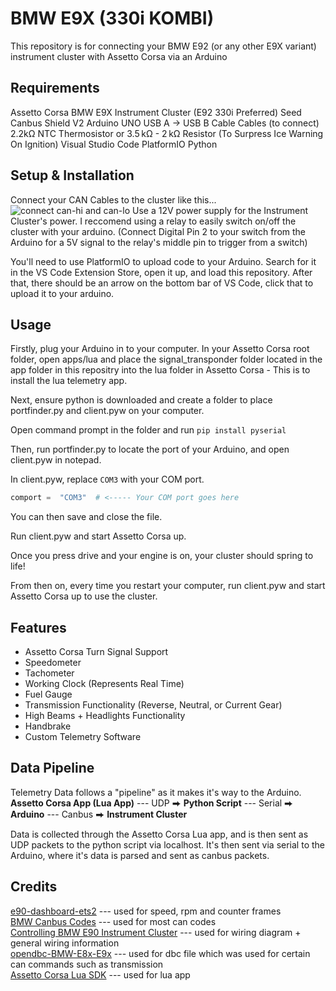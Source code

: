 # BMW E9X (330i KOMBI)

This repository is for connecting your BMW E92 (or any other E9X variant) instrument cluster with Assetto Corsa via an Arduino

## Requirements

Assetto Corsa
BMW E9X Instrument Cluster (E92 330i Preferred)
Seed Canbus Shield V2
Arduino UNO
USB A -> USB B Cable
Cables (to connect)
2.2kΩ NTC Thermosistor or 3.5 kΩ - 2 kΩ Resistor (To Surpress Ice Warning On Ignition)
Visual Studio Code
PlatformIO
Python

## Setup & Installation

Connect your CAN Cables to the cluster like this...
![connect can-hi and can-lo
](https://europe1.discourse-cdn.com/arduino/original/4X/0/a/d/0adcfa0b3805bf037b1e4c1fd241c35ea7792bcb.jpeg)
Use a 12V power supply for the Instrument Cluster's power.
I reccomend using a relay to easily switch on/off the cluster with your arduino. (Connect Digital Pin 2 to your switch from the Arduino for a 5V signal to the relay's middle pin to trigger from a switch)

You'll need to use PlatformIO to upload code to your Arduino.
Search for it in the VS Code Extension Store, open it up, and load this repository.
After that, there should be an arrow on the bottom bar of VS Code, click that to upload it to your arduino.

## Usage

Firstly, plug your Arduino in to your computer.
In your Assetto Corsa root folder, open apps/lua and place the signal_transponder folder located in the app folder in this repositry into the lua folder in Assetto Corsa - This is to install the lua telemetry app.

Next, ensure python is downloaded and create a folder to place portfinder.py and client.pyw on your computer.

Open command prompt in the folder and run
`pip install pyserial`

Then, run portfinder.py to locate the port of your Arduino, and open client.pyw in notepad.

In client.pyw, replace `COM3` with your COM port.

```py
comport =  "COM3"  # <----- Your COM port goes here
```

You can then save and close the file.

Run client.pyw and start Assetto Corsa up.

Once you press drive and your engine is on, your cluster should spring to life!

From then on, every time you restart your computer, run client.pyw and start Assetto Corsa up to use the cluster.

## Features

- Assetto Corsa Turn Signal Support
- Speedometer
- Tachometer
- Working Clock (Represents Real Time)
- Fuel Gauge
- Transmission Functionality (Reverse, Neutral, or Current Gear)
- High Beams + Headlights Functionality
- Handbrake
- Custom Telemetry Software

## Data Pipeline

Telemetry Data follows a "pipeline" as it makes it's way to the Arduino.
**Assetto Corsa App (Lua App)** --- UDP ⮕ **Python Script** --- Serial ⮕ **Arduino** --- Canbus ⮕ **Instrument Cluster**

Data is collected through the Assetto Corsa Lua app, and is then sent as UDP packets to the python script via localhost.
It's then sent via serial to the Arduino, where it's data is parsed and sent as canbus packets.

## Credits

[e90-dashboard-ets2](https://github.com/Marcin648/e90-dashboard-ets2) --- used for speed, rpm and counter frames<br>
[BMW Canbus Codes](https://www.loopybunny.co.uk/CarPC/k_can.html) --- used for most can codes<br>
[Controlling BMW E90 Instrument Cluster](https://forum.arduino.cc/t/controlling-bmw-e90-instrument-cluster/670728) --- used for wiring diagram + general wiring information<br>
[opendbc-BMW-E8x-E9x](https://github.com/dzid26/opendbc-BMW-E8x-E9x) --- used for dbc file which was used for certain can commands such as transmission<br>
[Assetto Corsa Lua SDK](https://github.com/ac-custom-shaders-patch/acc-lua-sdk) --- used for lua app
